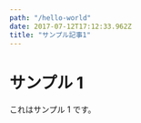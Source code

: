 ```yaml
---
path: "/hello-world"
date: 2017-07-12T17:12:33.962Z
title: "サンプル記事1"
---
```


# サンプル 1

これはサンプル 1 です。
